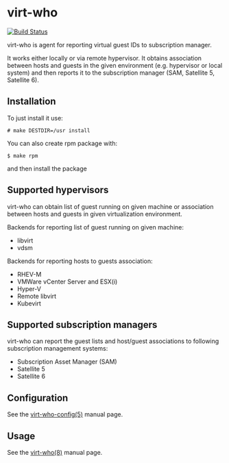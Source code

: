 # virt-who

[![Build Status](https://travis-ci.org/virt-who/virt-who.svg?branch=master)](https://travis-ci.org/virt-who/virt-who)

virt-who is agent for reporting virtual guest IDs to subscription manager.

It works either locally or via remote hypervisor. It obtains association between hosts and guests in the given environment (e.g. hypervisor or local system) and then reports it to the subscription manager (SAM, Satellite 5, Satellite 6).


## Installation

To just install it use:

```
# make DESTDIR=/usr install
```

You can also create rpm package with:

```
$ make rpm
```

and then install the package


## Supported hypervisors

virt-who can obtain list of guest running on given machine or association between hosts and guests in given virtualization environment.

Backends for reporting list of guest running on given machine:
* libvirt
* vdsm

Backends for reporting hosts to guests association:
* RHEV-M
* VMWare vCenter Server and ESX(i)
* Hyper-V
* Remote libvirt
* Kubevirt


## Supported subscription managers

virt-who can report the guest lists and host/guest associations to following subscription management systems:

* Subscription Asset Manager (SAM)
* Satellite 5
* Satellite 6


## Configuration


See the [virt-who-config(5)](virt-who-config.5) manual page.

## Usage

See the [virt-who(8)](virt-who.8) manual page.
